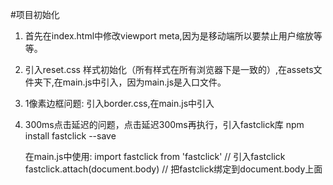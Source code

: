 #项目初始化
1. 首先在index.html中修改viewport meta,因为是移动端所以要禁止用户缩放等等。
2. 引入reset.css 样式初始化（所有样式在所有浏览器下是一致的）,在assets文件夹下,在main.js中引入，因为main.js是入口文件。
3. 1像素边框问题: 引入border.css,在main.js中引入
4. 300ms点击延迟的问题，点击延迟300ms再执行，引入fastclick库
   npm install fastclick --save

   在main.js中使用:
   import fastclick from 'fastclick'
   // 引入fastclick
   fastclick.attach(document.body)
   // 把fastclick绑定到document.body上面

